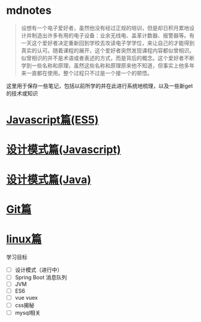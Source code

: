 # mdnotes

> 设想有一个电子爱好者，虽然他没有经过正规的培训，但是却日积月累地设计并制造出许多有用的电子设备：业余无线电、盖革计数器、报警器等。有一天这个爱好者决定重新回到学校去攻读电子学学位，来让自己的才能得到真实的认可。随着课程的展开，这个爱好者突然发现课程内容都似曾相识。似曾相识的并不是术语或者表述的方式，而是背后的概念。这个爱好者不断学到一些名称和原理，虽然这些名称和原理原来他不知道，但事实上他多年来一直都在使用。整个过程只不过是一个接一个的顿悟。

这里用于保存一些笔记，包括以前所学的并在此进行系统地梳理，以及一些新get的技术或知识

# [Javascript篇(ES5)](javascript)
# [设计模式篇(Javascript)](javascript_design_pattern)
# [设计模式篇(Java)](design_pattern)
# [Git篇](git)
# [linux篇](linux)

学习目标

- [ ] 设计模式（进行中）
- [ ] Spring Boot 消息队列
- [ ] JVM
- [ ] ES6
- [ ] vue vuex 
- [ ] css揭秘
- [ ] mysql相关